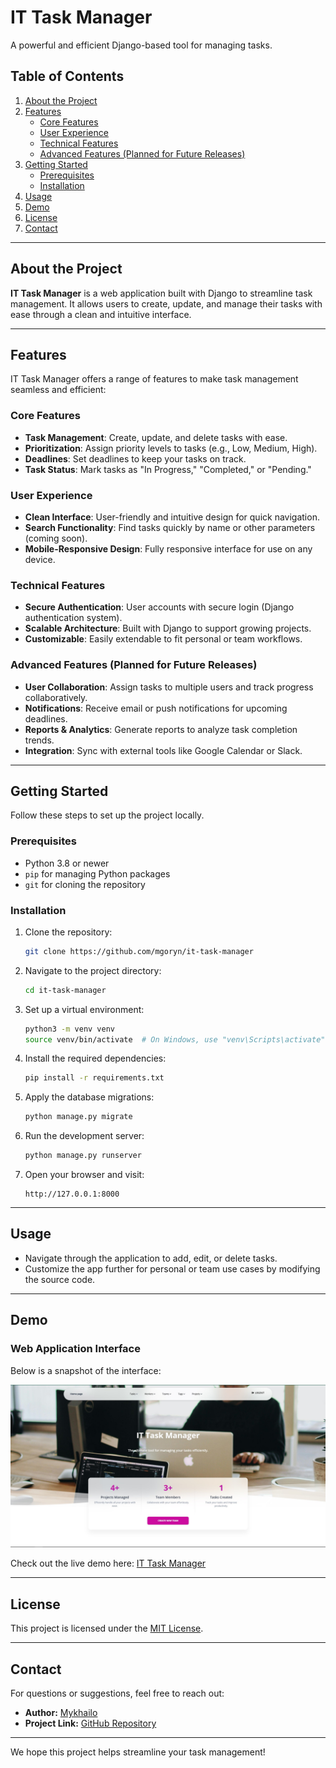 ﻿# IT Task Manager 

A powerful and efficient Django-based tool for managing tasks.

## Table of Contents

1. [About the Project](#about-the-project)
2. [Features](#features)
    - [Core Features](#core-features)
    - [User Experience](#user-experience)
    - [Technical Features](#technical-features)
    - [Advanced Features (Planned for Future Releases)](#advanced-features-planned-for-future-releases)
3. [Getting Started](#getting-started)
    - [Prerequisites](#prerequisites)
    - [Installation](#installation)
4. [Usage](#usage)
5. [Demo](#demo)
6. [License](#license)
7. [Contact](#contact)

---

## About the Project

**IT Task Manager** is a web application built with Django to streamline task management. It allows users to create, update, and manage their tasks with ease through a clean and intuitive interface.

---

## Features

IT Task Manager offers a range of features to make task management seamless and efficient:

### Core Features
- **Task Management**: Create, update, and delete tasks with ease.
- **Prioritization**: Assign priority levels to tasks (e.g., Low, Medium, High).
- **Deadlines**: Set deadlines to keep your tasks on track.
- **Task Status**: Mark tasks as "In Progress," "Completed," or "Pending."
  
### User Experience
- **Clean Interface**: User-friendly and intuitive design for quick navigation.
- **Search Functionality**: Find tasks quickly by name or other parameters (coming soon).
- **Mobile-Responsive Design**: Fully responsive interface for use on any device.

### Technical Features
- **Secure Authentication**: User accounts with secure login (Django authentication system).
- **Scalable Architecture**: Built with Django to support growing projects.
- **Customizable**: Easily extendable to fit personal or team workflows.

### Advanced Features (Planned for Future Releases)
- **User Collaboration**: Assign tasks to multiple users and track progress collaboratively.
- **Notifications**: Receive email or push notifications for upcoming deadlines.
- **Reports & Analytics**: Generate reports to analyze task completion trends.
- **Integration**: Sync with external tools like Google Calendar or Slack.

---

## Getting Started

Follow these steps to set up the project locally.

### Prerequisites

- Python 3.8 or newer
- `pip` for managing Python packages
- `git` for cloning the repository

### Installation

1. Clone the repository:

    ```bash
    git clone https://github.com/mgoryn/it-task-manager
    ```

2. Navigate to the project directory:

    ```bash
    cd it-task-manager
    ```

3. Set up a virtual environment:

    ```bash
    python3 -m venv venv
    source venv/bin/activate  # On Windows, use "venv\Scripts\activate"
    ```

4. Install the required dependencies:

    ```bash
    pip install -r requirements.txt
    ```

5. Apply the database migrations:

    ```bash
    python manage.py migrate
    ```

6. Run the development server:

    ```bash
    python manage.py runserver
    ```

7. Open your browser and visit:

    ```
    http://127.0.0.1:8000
    ```

---

## Usage

- Navigate through the application to add, edit, or delete tasks.
- Customize the app further for personal or team use cases by modifying the source code.

---

## Demo

### Web Application Interface

Below is a snapshot of the interface:

![Website Interface](static/assets/img/2.jpg)

Check out the live demo here: [IT Task Manager](https://it-task-manager.render.com/)

---

## License

This project is licensed under the [MIT License](LICENSE).

---

## Contact

For questions or suggestions, feel free to reach out:

- **Author:** [Mykhailo](https://github.com/mgoryn)
- **Project Link:** [GitHub Repository](https://github.com/mgoryn/it-task-manager)

---

We hope this project helps streamline your task management!
